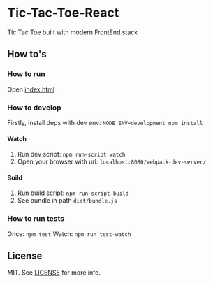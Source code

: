 # Tic-Tac-Toe-React
Tic Tac Toe built with modern FrontEnd stack

## How to's

### How to run

Open [index.html](index.html)

### How to develop

Firstly, install deps with dev env: `NODE_ENV=development npm install`

#### Watch

1. Run dev script: `npm run-script watch`
2. Open your browser with url: `localhost:8080/webpack-dev-server/`

#### Build

1. Run build script: `npm run-script build`
2. See bundle in path `dist/bundle.js`

### How to run tests

Once: `npm test`
Watch: `npm run test-watch`

## License

MIT. See [LICENSE](LICENSE) for more info.
